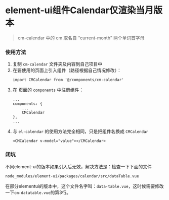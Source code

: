 # element-ui组件Calendar仅渲染当月版本

> cm-calendar 中的 cm 取名自 “current-month” 两个单词首字母

### 使用方法

1. 复制 `cm-calendar` 文件夹及内容到自己项目中
2. 在要使用的页面上引入组件（路径根据自己情况修改）：
    ```
    import CMCalendar from '@/components/cm-calendar'
    ```
3. 在 页面的 `components` 中注册组件：
    ```
    ... 
    components: {
        ...
        CMCalendar
    },
    ... 
    ```
4. 与 `el-calendar` 的使用方法完全相同，只是把组件名换成 `CMCalendar`
    ```
    <CMCalendar v-model="value"></CMCalendar>
    ```
    
### 闭坑
不同element-ui的版本如果引入后无效，解决方法是：检查一下下面的文件 
```
node_modules/element-ui/packages/calendar/src/dataTable.vue
```
在部分elementui的版本中，这个文件名字叫：`data-table.vue`，这时候需要修改一下`cm-datatable.vue`的第3行。

